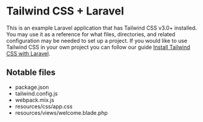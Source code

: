 # Tailwind CSS + Laravel

This is an example Laravel application that has Tailwind CSS v3.0+ installed. You may use it as a reference for what files, directories, and related configuration may be needed to set up a project. If you would like to use Tailwind CSS in your own project you can follow our guide [Install Tailwind CSS with Laravel](https://tailwindcss.com/docs/guides/laravel).

## Notable files

- package.json
- tailwind.config.js
- webpack.mix.js
- resources/css/app.css
- resources/views/welcome.blade.php
